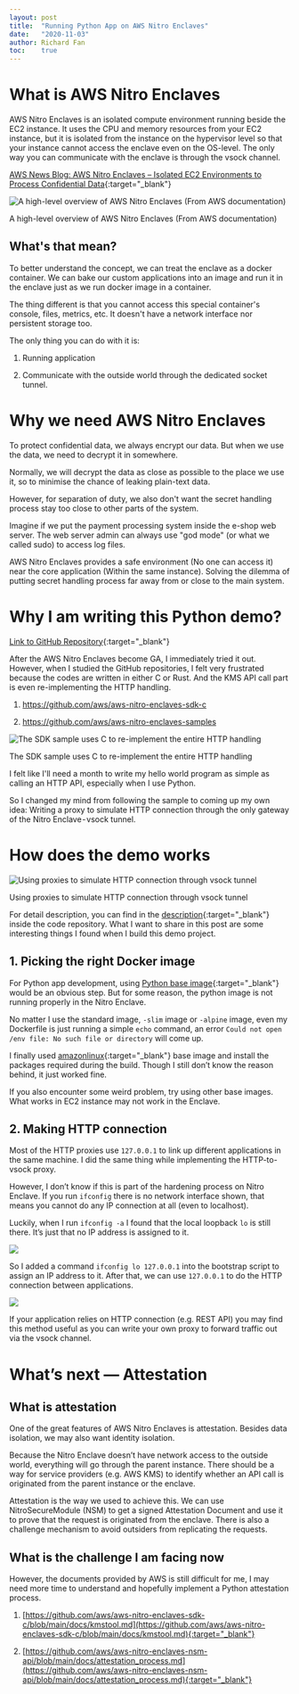 ```yaml
---
layout: post
title:  "Running Python App on AWS Nitro Enclaves"
date:   "2020-11-03"
author: Richard Fan
toc:    true
---
```


# What is AWS Nitro Enclaves

AWS Nitro Enclaves is an isolated compute environment running beside the EC2 instance. It uses the CPU and memory resources from your EC2 instance, but it is isolated from the instance on the hypervisor level so that your instance cannot access the enclave even on the OS-level. The only way you can communicate with the enclave is through the vsock channel.

[AWS News Blog: AWS Nitro Enclaves – Isolated EC2 Environments to Process Confidential Data](https://aws.amazon.com/blogs/aws/aws-nitro-enclaves-isolated-ec2-environments-to-process-confidential-data/){:target="_blank"}

![A high-level overview of AWS Nitro Enclaves (From AWS documentation)](/assets/images/1e74931d-99bb-453e-92fb-d9147e7c4ce7.png)

A high-level overview of AWS Nitro Enclaves (From AWS documentation)

## What's that mean?

To better understand the concept, we can treat the enclave as a docker container. We can bake our custom applications into an image and run it in the enclave just as we run docker image in a container.

The thing different is that you cannot access this special container's console, files, metrics, etc. It doesn't have a network interface nor persistent storage too.

The only thing you can do with it is:

1. Running application

1. Communicate with the outside world through the dedicated socket tunnel.

# Why we need AWS Nitro Enclaves

To protect confidential data, we always encrypt our data. But when we use the data, we need to decrypt it in somewhere.

Normally, we will decrypt the data as close as possible to the place we use it, so to minimise the chance of leaking plain-text data.

However, for separation of duty, we also don't want the secret handling process stay too close to other parts of the system.

Imagine if we put the payment processing system inside the e-shop web server. The web server admin can always use "god mode" (or what we called sudo) to access log files.

AWS Nitro Enclaves provides a safe environment (No one can access it) near the core application (Within the same instance). Solving the dilemma of putting secret handling process far away from or close to the main system.

# Why I am writing this Python demo?

[Link to GitHub Repository](https://github.com/richardfan1126/nitro-enclave-python-demo){:target="_blank"}

After the AWS Nitro Enclaves become GA, I immediately tried it out. However, when I studied the GitHub repositories, I felt very frustrated because the codes are written in either C or Rust. And the KMS API call part is even re-implementing the HTTP handling.

1. https://github.com/aws/aws-nitro-enclaves-sdk-c

1. https://github.com/aws/aws-nitro-enclaves-samples

![The SDK sample uses C to re-implement the entire HTTP handling](/assets/images/f437bc26-0096-490d-9483-7116cbdf4375.jpeg)

The SDK sample uses C to re-implement the entire HTTP handling

I felt like I'll need a month to write my hello world program as simple as calling an HTTP API, especially when I use Python.

So I changed my mind from following the sample to coming up my own idea: Writing a proxy to simulate HTTP connection through the only gateway of the Nitro Enclave - vsock tunnel.

# How does the demo works

![Using proxies to simulate HTTP connection through vsock tunnel](/assets/images/2602bfe6-cc68-48ca-bfaa-86006967610b.png)

Using proxies to simulate HTTP connection through vsock tunnel

For detail description, you can find in the [description](https://github.com/richardfan1126/nitro-enclave-python-demo/blob/master/README.md){:target="_blank"} inside the code repository. What I want to share in this post are some interesting things I found when I build this demo project.

## 1. Picking the right Docker image

For Python app development, using [Python base image](https://hub.docker.com/_/python){:target="_blank"} would be an obvious step. But for some reason, the python image is not running properly in the Nitro Enclave.

No matter I use the standard image, `-slim` image or `-alpine` image, even my Dockerfile is just running a simple `echo` command, an error `Could not open /env file: No such file or directory` will come up.

I finally used [amazonlinux](https://hub.docker.com/_/amazonlinux){:target="_blank"} base image and install the packages required during the build. Though I still don’t know the reason behind, it just worked fine.

If you also encounter some weird problem, try using other base images. What works in EC2 instance may not work in the Enclave.

## 2. Making HTTP connection

Most of the HTTP proxies use `127.0.0.1` to link up different applications in the same machine. I did the same thing while implementing the HTTP-to-vsock proxy.

However, I don’t know if this is part of the hardening process on Nitro Enclave. If you run `ifconfig` there is no network interface shown, that means you cannot do any IP connection at all (even to localhost).

Luckily, when I run `ifconfig -a` I found that the local loopback `lo` is still there. It’s just that no IP address is assigned to it.

![](/assets/images/2d9d9239-88fc-4fca-a64a-b8c50dd7cf2c.png)

So I added a command `ifconfig lo 127.0.0.1` into the bootstrap script to assign an IP address to it. After that, we can use `127.0.0.1` to do the HTTP connection between applications.

![](/assets/images/5c94fa4c-9c46-4d4f-becb-c1a331d0e9a9.png)

If your application relies on HTTP connection (e.g. REST API) you may find this method useful as you can write your own proxy to forward traffic out via the vsock channel.

# What’s next — Attestation

## What is attestation

One of the great features of AWS Nitro Enclaves is attestation. Besides data isolation, we may also want identity isolation.

Because the Nitro Enclave doesn’t have network access to the outside world, everything will go through the parent instance. There should be a way for service providers (e.g. AWS KMS) to identify whether an API call is originated from the parent instance or the enclave.

Attestation is the way we used to achieve this. We can use NitroSecureModule (NSM) to get a signed Attestation Document and use it to prove that the request is originated from the enclave. There is also a challenge mechanism to avoid outsiders from replicating the requests.

## What is the challenge I am facing now

However, the documents provided by AWS is still difficult for me, I may need more time to understand and hopefully implement a Python attestation process.

1. [https://github.com/aws/aws-nitro-enclaves-sdk-c/blob/main/docs/kmstool.md](https://github.com/aws/aws-nitro-enclaves-sdk-c/blob/main/docs/kmstool.md){:target="_blank"}

1. [https://github.com/aws/aws-nitro-enclaves-nsm-api/blob/main/docs/attestation_process.md](https://github.com/aws/aws-nitro-enclaves-nsm-api/blob/main/docs/attestation_process.md){:target="_blank"}
